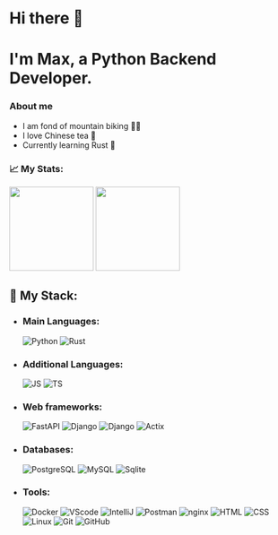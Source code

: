 # Hi there 👋

# I'm Max, a Python Backend Developer.

### About me
  - I am fond of mountain biking 🚵‍♂️
  - I love Chinese tea 🍵
  - Currently learning Rust 🦀

### 📈 My Stats:
<p> 
  <img height="150em" src="https://github-readme-stats.vercel.app/api?username=Flict-dev&show_icons=true&title_color=fff&icon_color=79ff97&text_color=9f9f9f&bg_color=151515"/>
  <img height="150em" src="https://github-readme-stats.vercel.app/api/top-langs/?username=Flict-dev&layout=compact&langs_count=8show_icons=true&title_color=fff&icon_color=79ff97&text_color=9f9f9f&bg_color=151515"/> 
</p>

## 🚀 My Stack:

- ### Main Languages:
  ![Python](https://img.shields.io/badge/-Python-black?style=flat-square&logo=Python)
  ![Rust](https://img.shields.io/badge/-Rust-black?style=flat-square&logo=Rust)

- ### Additional Languages:
  ![JS](https://img.shields.io/badge/-JavaScript-black?style=flat-square&logo=JavaScript)
  ![TS](https://img.shields.io/badge/-TypeScript-black?style=flat-square&logo=TypeScript)


- ### Web frameworks:
  ![FastAPI](https://img.shields.io/badge/-FastAPI-black?style=flat-square&logo=FastAPI)
  ![Django](https://img.shields.io/badge/-Django-black?style=flat-square&logo=Django)
  ![Django](https://img.shields.io/badge/-DRF-black?style=flat-square&logo=Django)
  ![Actix](https://img.shields.io/badge/-Actix-black?style=flat-square&logo=Rust)

- ### Databases:
  ![PostgreSQL](https://img.shields.io/badge/-PostgreSQL-black?style=flat-square&logo=Postgresql)
  ![MySQL](https://img.shields.io/badge/-MySQL-black?style=flat-square&logo=Mysql)
  ![Sqlite](https://img.shields.io/badge/-Sqlite-black?style=flat-square&logo=Sqlite)


- ### Tools:
  ![Docker](https://img.shields.io/badge/-Docker-46a2f1?style=flat-square&logo=docker&logoColor=white)
  ![VScode](https://img.shields.io/badge/-VScode-blue?style=flat-square&logo=VisualStudioCode)
  ![IntelliJ](https://img.shields.io/badge/-IntelliJ%20IDEA-ffce5a?style=flat-square&logo=jetbrains)
  ![Postman](https://img.shields.io/badge/Postman-FCA121?style=flat-square&logo=postman)
  ![nginx](https://img.shields.io/badge/-Nginx-FCA121?style=flat-square&logo=nginx)
  ![HTML](https://img.shields.io/badge/-HTML-FCA121?style=flat-square&logo=html5)
  ![CSS](https://img.shields.io/badge/-CSS-FCA121?style=flat-square&logo=css3)
  ![Linux](https://img.shields.io/badge/Linux-black?style=flat-square&logo=linux)
  ![Git](https://img.shields.io/badge/-Git-black?style=flat-square&logo=git)
  ![GitHub](https://img.shields.io/badge/-GitHub-black?style=flat-square&logo=github)


